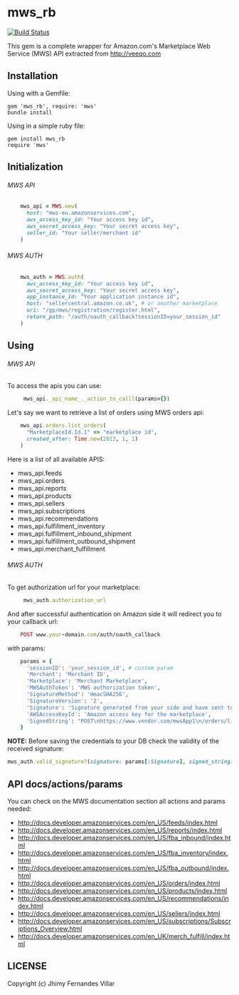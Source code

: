 # mws_rb

[![Build Status](https://secure.travis-ci.org/veeqo/mws-rb.png)](http://travis-ci.org/veeqo/mws-rb)

This gem is a complete wrapper for Amazon.com's Marketplace Web Service (MWS) API extracted from http://veeqo.com

## Installation

Using with a Gemfile:

    gem 'mws_rb', require: 'mws'
    bundle install

Using in a simple ruby file:

    gem install mws_rb
    require 'mws'

## Initialization

###### MWS API

```ruby
    mws_api = MWS.new(
      host: "mws-eu.amazonservices.com",
      aws_access_key_id: "Your access key id",
      aws_secret_access_key: "Your secret access key",
      seller_id: "Your seller/merchant id"
    )
```

###### MWS AUTH

```ruby
    mws_auth = MWS.auth(
      aws_access_key_id: "Your access key id",
      aws_secret_access_key: "Your secret access key",
      app_instance_id: "Your application instance id",
      host: "sellercentral.amazon.co.uk", # or another marketplace
      uri: "/gp/mws/registration/register.html",
      return_path: "/auth/oauth_callback?sessionID=your_session_id"
    )
```

## Using

###### MWS API

To access the apis you can use:

```ruby
     mws_api._api_name_._action_to_calll(params={})
```

Let's say we want to retrieve a list of orders using MWS orders api:

```ruby
    mws_api.orders.list_orders(
      "MarketplaceId.Id.1" => "marketplace id",
      created_after: Time.new(2013, 1, 1)
    )
```

Here is a list of all available APIS:

- mws_api.feeds
- mws_api.orders
- mws_api.reports
- mws_api.products
- mws_api.sellers
- mws_api.subscriptions
- mws_api.recommendations
- mws_api.fulfillment_inventory
- mws_api.fulfillment_inbound_shipment
- mws_api.fulfillment_outbound_shipment
- mws_api.merchant_fulfillment

###### MWS AUTH

To get authorization url for your marketplace:
```ruby
     mws_auth.authorization_url
```

And after successful authentication on Amazon side it will redirect you to your callback url:
```ruby
    POST www.your-domain.com/auth/oauth_callback
```
with params:
```ruby
    params = {
      'sessionID': 'your_session_id', # custom param
      'Merchant': 'Merchant ID',
      'Marketplace': 'Merchant Marketplace',
      'MWSAuthToken': 'MWS authorization token',
      'SignatureMethod': 'HmacSHA256',
      'SignatureVersion': '2',
      'Signature': 'Signature generated from your side and have sent to Amazon',
      'AWSAccessKeyId': 'Amazon access key for the marketplace',
      'SignedString': "POST\nhttps://www.vendor.com/mwsApp1\n/orders/listRecentOrders.jsp?sessionId=123\nAWSAccessKeyId=AKIAFJPPO5KLY6G4XO7Q&MWSAuthToken=mzn.mws.1234&Marketplace=ATVPDKIKX0DER&Merchant=A047950713KM6AGKQCBRD&SignatureMethod=HmacSHA256&SignatureVersion=2"
    }
```

**NOTE:** Before saving the credentials to your DB check the validity of the received signature:
```ruby
mws_auth.valid_signature?(signature: params[:Signature], signed_string: params[:SignedString])
```

## API docs/actions/params

You can check on the MWS documentation section all actions and params needed:

- http://docs.developer.amazonservices.com/en_US/feeds/index.html
- http://docs.developer.amazonservices.com/en_US/reports/index.html
- http://docs.developer.amazonservices.com/en_US/fba_inbound/index.html
- http://docs.developer.amazonservices.com/en_US/fba_inventory/index.html
- http://docs.developer.amazonservices.com/en_US/fba_outbound/index.html
- http://docs.developer.amazonservices.com/en_US/orders/index.html
- http://docs.developer.amazonservices.com/en_US/products/index.html
- http://docs.developer.amazonservices.com/en_US/recommendations/index.html
- http://docs.developer.amazonservices.com/en_US/sellers/index.html
- http://docs.developer.amazonservices.com/en_US/subscriptions/Subscriptions_Overview.html
- http://docs.developer.amazonservices.com/en_UK/merch_fulfill/index.html
## LICENSE

Copyright (c) Jhimy Fernandes Villar
